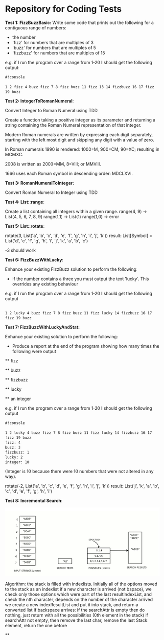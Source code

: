# Repository for Coding Tests 

**Test 1: FizzBuzzBasic:**
Write some code that prints out the following for a contiguous range of numbers:

* the number
* 'fizz' for numbers that are multiples of 3
* 'buzz' for numbers that are multiples of 5
* 'fizzbuzz' for numbers that are multiples of 15

e.g. if I run the program over a range from 1-20 I should get the following output:


```
#!console

1 2 fizz 4 buzz fizz 7 8 fizz buzz 11 fizz 13 14 fizzbuzz 16 17 fizz 19 buzz

```

**Test 2: IntegerToRomanNumeral:**

Convert Integer to Roman Numeral using TDD

Create a function taking a positive integer as its parameter and returning a string containing the Roman Numeral representation of that integer.

Modern Roman numerals are written by expressing each digit separately, starting with the left most digit and skipping any digit with a value of zero.

In Roman numerals 1990 is rendered: 1000=M, 900=CM, 90=XC; resulting in MCMXC. 

2008 is written as 2000=MM, 8=VIII; or MMVIII. 

1666 uses each Roman symbol in descending order: MDCLXVI.


**Test 3: RomanNumeralToInteger:**

Convert Roman Numeral to Integer using TDD

**Test 4: List::range:**

Create a list containing all integers within a given range.
range(4, 9) -> List(4, 5, 6, 7, 8, 9)
range(1,1) -> List(1)
range(1,0) -> error

**Test 5: List::rotate:**

rotate(3, List('a', 'b', 'c', 'd', 'e', 'f', 'g', 'h', 'i', 'j', 'k'))
result: List[Symbol] = List('d', 'e', 'f', 'g', 'h', 'i', 'j', 'k', 'a', 'b', 'c')

-3 should work

**Test 6: FizzBuzzWithLucky:**

Enhance your existing FizzBuzz solution to perform the following:

* If the number contains a three you must output the text 'lucky'. This overrides any existing  behaviour

e.g. if I run the program over a range from 1-20 I should get the following output


```

1 2 lucky 4 buzz fizz 7 8 fizz buzz 11 fizz lucky 14 fizzbuzz 16 17 fizz 19 buzz

```

**Test 7: FizzBuzzWithLuckyAndStat:**

Enhance your existing solution to perform the following:

* Produce a report at the end of the program showing how many times the following were output

** fizz

** buzz

** fizzbuzz

** lucky

** an integer

e.g. if I run the program over a range from 1-20 I should get the following output


```
#!console

1 2 lucky 4 buzz fizz 7 8 fizz buzz 11 fizz lucky 14 fizzbuzz 16 17 fizz 19 buzz
fizz: 4
buzz: 3
fizzbuzz: 1
lucky: 2
integer: 10
```
(Integer is 10 because there were 10 numbers that were not altered in any way).

rotate(-2, List('a', 'b', 'c', 'd', 'e', 'f', 'g', 'h', 'i', 'j', 'k'))
result: List('j', 'k', 'a', 'b', 'c', 'd', 'e', 'f', 'g', 'h', 'i')

**Test 8: Incremental Search:**

![incremental search design](/docs/incsearch.png "incremental search design")

Algorithm:
  the stack is filled with indexlists. Initially all of the options moved to the stack as an indexlist
  if a new character is arrived (not bspace), we check only those options which were part of the last resultIndexList,
  and check the nth character, depends on the number of the character arrived
  we create a new indexResultList and put it into stack, and return a converted list
  if backspace arrives: if the searchAttr is empty then do nothing, just return with all the possibilities (0th element in the stack)
  if searchAttr not empty, then remove the last char, remove the last Stack element, return the one before
  


**

